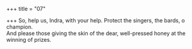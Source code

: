 +++
title = "07"

+++
So, help us, Indra, with your help. Protect the singers, the bards, o  champion.  
And please those giving the skin of the dear, well-pressed honey at the  winning of prizes.  